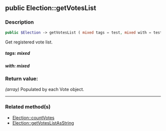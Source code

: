## public Election::getVotesList

### Description    

```php
public $Election -> getVotesList ( mixed tags = test, mixed with = test ) : array
```

Get registered vote list.
    

##### **tags:** *mixed*   
    


##### **with:** *mixed*   
    


### Return value:   

*(array)* Populated by each Vote object.


---------------------------------------

### Related method(s)      

* [Election::countVotes](../Election%20Class/public%20Election--countVotes.md)    
* [Election::getVotesListAsString](../Election%20Class/public%20Election--getVotesListAsString.md)    

